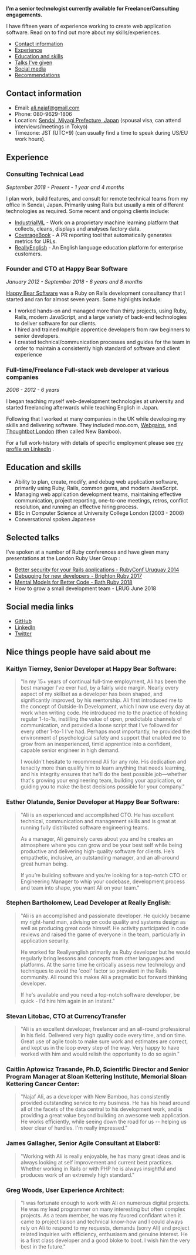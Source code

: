 
**I’m a senior technologist currently available for Freelance/Consulting engagements.**

I have fifteen years of experience working to create web application software. Read on to find out more about my skills/experiences.

* [Contact information](#contact-information)
* [Experience](#experience)
* [Education and skills](#education-and-skills)
* [Talks I've given](#selected-talks)
* [Social media](#social-media-links)
* [Recommendations](#nice-things-people-have-said-about-me)

## Contact information

* Email: [ali.najaf@gmail.com](mailto:ali.najaf@gmail.com)
* Phone: 080-9629-1806
* Location: [Sendai, Miyagi Prefecture, Japan](https://www.google.com/maps/place/Sendai+Station/@38.2553758,140.8643444,12.64z/data=!4m5!3m4!1s0x5f8a28180c510b87:0xb2a30b91be1ffdbc!8m2!3d38.2601542!4d140.8824062) (spousal visa, can attend interviews/meetings in Tokyo)
* Timezone: JST (UTC+9) (can usually find a time to speak during US/EU work hours).

## Experience
### Consulting Technical Lead
_September 2018 - Present - 1 year and 4 months_

I plan work, build features, and consult for remote technical teams from my office in Sendai, Japan. Primarily using Rails but usually a mix of different technologies as required. Some recent and ongoing clients include:

- [IndustrialML](https://www.industrialml.com/) - Work on a proprietary machine learning platform that collects, cleans, displays and analyses factory data.
- [CoverageBook](https://coveragebook.com/) - A PR reporting tool that automatically generates metrics for URLs.
- [ReallyEnglish](https://www.reallyenglish.com/) - An English language education platform for enterprise customers.

### Founder and CTO at Happy Bear Software
_January 2012 - September 2018 - 6 years and 8 months_

[Happy Bear Software](https://web.archive.org/web/20190731192039/https://www.happybearsoftware.com/) was a Ruby on Rails development consultancy that I started and ran for almost seven years.  Some highlights include:

* I worked hands-on and managed more than thirty projects, using Ruby, Rails, modern JavaScript, and a large variety of back-end technologies to deliver software for our clients.
* I hired and trained multiple apprentice developers  from raw beginners to senior developers.
* I created technical/communication processes and guides for the team in order to maintain a consistently high standard of software and client experience

### Full-time/Freelance Full-stack web developer at various companies
_2006 - 2012 - 6 years_

I began teaching myself web-development technologies at university and started freelancing afterwards while teaching English in Japan.

Following that I worked at many companies in the UK while developing my skills and delivering software. They included moo.com,  [Webgains](https://www.webgains.com/), and [Thoughtbot London](https://thoughtbot.com/london) (then called New Bamboo).

For a full work-history with details of specific employment please see [my profile on LinkedIn](https://www.linkedin.com/in/najafali/) .

## Education and skills
* Ability to plan, create, modify, and debug web application software, primarily using Ruby, Rails, common gems, and modern JavaScript.
* Managing web application development teams, maintaining effective communication, project reporting, one-to-one meetings, retros, conflict resolution, and running an effective hiring process.
* BSc in Computer Science at University College London (2003 - 2006)
* Conversational spoken Japanese

## Selected talks
I’ve spoken at a number of Ruby conferences and have given many presentations at the London Ruby User Group :

- [Better security for your Rails applications - RubyConf Uruguay 2014](https://www.youtube.com/watch?v=P0wFQxVr6Eg)
- [Debugging for new developers - Brighton Ruby 2017](https://brightonruby.com/2017/debugging-for-new-developers-ali-najaf/)
- [Mental Models for Better Code - Bath Ruby 2018](https://www.youtube.com/watch?v=wZ4ONrAU8fE)
- How to grow a small development team - LRUG June 2018

## Social media links

* [GitHub](https://github.com/Najaf)
* [LinkedIn](https://www.linkedin.com/in/najafali/)
* [Twitter](https://twitter.com/alinajaf)

## Nice things people have said about me


### Kaitlyn Tierney, Senior Developer at Happy Bear Software:

> "In my 15+ years of continual full-time employment, Ali has been the best manager I've ever had, by a fairly wide margin. Nearly every aspect of my skillset as a developer has been shaped, and significantly improved, by his mentorship. Ali first introduced me to the concept of Outside-In Development, which I now use every day at work when writing code. He introduced me to the practice of holding regular 1-to-1s, instilling the value of open, predictable channels of communication, and provided a loose script that I've followed for every other 1-to-1 I've had. Perhaps most importantly, he provided the environment of psychological safety and support that enabled me to grow from an inexperienced, timid apprentice into a confident, capable senior engineer in high demand.
> 
> I wouldn't hesitate to recommend Ali for any role. His dedication and tenacity more than qualify him to learn anything that needs learning, and his integrity ensures that he'll do the best possible job—whether that's growing your engineering team, building your application, or guiding you to make the best decisions possible for your company."

### Esther Olatunde, Senior Developer at Happy Bear Software:

> "Ali is an experienced and accomplished CTO. He has excellent technical, communication and management skills and is great at running fully distributed software engineering teams.
> 
> As a manager, Ali genuinely cares about you and he creates an atmosphere where you can grow and be your best self while being productive and delivering high-quality software for clients. He’s empathetic, inclusive, an outstanding manager, and an all-around great human being. 
> 
> If you’re building software and you’re looking for a top-notch CTO or Engineering Manager to whip your codebase, development process and team into shape, you want Ali on your team."


### Stephen Bartholomew, Lead Developer at Really English:

> "Ali is an accomplished and passionate developer. He quickly became my right-hand man, advising on code quality and systems design as well as producing great code himself. He activity participated in code reviews and raised the game of everyone in the team, particularly in application security.
> 
> He worked for Reallyenglish primarily as Ruby developer but he would regularly bring lessons and concepts from other languages and platforms. At the same time he critically assess new technology and techniques to avoid the 'cool' factor so prevalent in the Rails community. All round this makes Ali a pragmatic but forward thinking developer.
> 
> If he's available and you need a top-notch software developer, be quick - I'd hire him again in an instant."

### Stevan Litobac, CTO at CurrencyTransfer
> "Ali is an excellent developer, freelancer and an all-round professional in his field. Delivered very high quality code every time, and on time. Great use of agile tools to make sure work and estimates are correct, and kept us in the loop every step of the way. Very happy to have worked with him and would relish the opportunity to do so again."

### Caitlin Aptowicz Trasande, Ph.D, Scientific Director and Senior Program Manager at Sloan Kettering Institute, Memorial Sloan Kettering Cancer Center:

> "Najaf Ali, as a developer with New Bamboo, has consistently provided outstanding service to my business. He has his head around all of the facets of the data central to his development work, and is providing a great value beyond building an awesome web application. He works efficiently, while seeing down the road for us -- helping us steer clear of hurdles. I'm really impressed."

### James Gallagher, Senior Agile Consultant at Elabor8:

> "Working with Ali is really enjoyable, he has many great ideas and is always looking at self improvement and current best practices. Whether working in Rails or with PHP he is always insightful and produces work of an extremely high standard."

### Greg Woods, User Experience Architect:
> "I was fortunate enough to work with Ali on numerous digital projects. He was my lead programmer on many interesting but often complex projects. As a team member, he was my favored confidant when it came to project liaison and technical know-how and I could always rely on Ali to respond to my requests, demands (sorry Ali) and project related inquiries with efficiency, enthusiasm and genuine interest. He is a first class developer and a good bloke to boot. I wish him the very best in the future."


<!--
**Najaf/Najaf** is a ✨ _special_ ✨ repository because its `README.md` (this file) appears on your GitHub profile.

Here are some ideas to get you started:

- 🔭 I’m currently working on ...
- 🌱 I’m currently learning ...
- 👯 I’m looking to collaborate on ...
- 🤔 I’m looking for help with ...
- 💬 Ask me about ...
- 📫 How to reach me: ...
- 😄 Pronouns: ...
- ⚡ Fun fact: ...
-->
